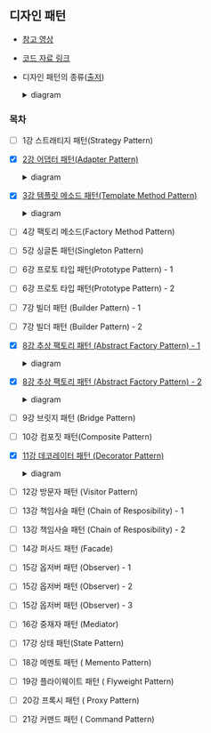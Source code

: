 ## 디자인 패턴

- [참고 영상](https://www.youtube.com/watch?v=gJDZ7pcvlAU&list=PLsoscMhnRc7pPsRHmgN4M8tqUdWZzkpxY&index=3)
- [코드 자료 링크](https://bitbucket.org/garampark/java-design-pattern/src/master/)
- 디자인 패턴의 종류([출저](https://gmlwjd9405.github.io/2018/07/06/design-pattern.html))
    <details>
    <summary>diagram</summary>

  ![20220602195522](https://raw.githubusercontent.com/is2js/screenshots/main/20220602195522.png)
    </details>

### 목차

- [ ] 1강 스트래티지 패턴(Strategy Pattern)
- [x] [2강 어댑터 패턴(Adapter Pattern)](../src/main/java/adapter)
    <details>
    <summary>diagram</summary>

  ![20220602210224](https://raw.githubusercontent.com/is2js/screenshots/main/20220602210224.png)
    </details>

- [x] [3강 템플릿 메소드 패턴(Template Method Pattern)](../src/main/java/templatemethod)
    <details>
    <summary>diagram</summary>

  ![20220607162226](https://raw.githubusercontent.com/is2js/screenshots/main/20220607162226.png)
    </details>
- [ ] 4강 팩토리 메소드(Factory Method Pattern)
- [ ] 5강 싱글톤 패턴(Singleton Pattern)
- [ ] 6강 프로토 타입 패턴(Prototype Pattern) - 1
- [ ] 6강 프로토 타입 패턴(Prototype Pattern) - 2
- [ ] 7강 빌더 패턴 (Builder Pattern) - 1
- [ ] 7강 빌더 패턴 (Builder Pattern) - 2
- [x] [8강 추상 팩토리 패턴 (Abstract Factory Pattern) - 1](../src/main/java/abstractfactory)
    <details>
    <summary>diagram</summary>

  ![20220612235424](https://raw.githubusercontent.com/is2js/screenshots/main/20220612235424.png)
    </details>
- [x] [8강 추상 팩토리 패턴 (Abstract Factory Pattern) - 2](../src/main/java/abstractfactory2)
    <details>
    <summary>diagram</summary>

  ![20220613123232](https://raw.githubusercontent.com/is2js/screenshots/main/20220613123232.png)
    </details>
- [ ] 9강 브릿지 패턴 (Bridge Pattern)
- [ ] 10강 컴포짓 패턴(Composite Pattern)
- [x] [11강 데코레이터 패턴 (Decorator Pattern)](../src/main/java/decorator)
    <details>
    <summary>diagram</summary>

  ![20220531225111](https://raw.githubusercontent.com/is2js/screenshots/main/20220531225111.png)
    </details>

- [ ] 12강 방문자 패턴 (Visitor Pattern)
- [ ] 13강 책임사슬 패턴 (Chain of Resposibility) - 1
- [ ] 13강 책임사슬 패턴 (Chain of Resposibility) - 2
- [ ] 14강 퍼사드 패턴 (Facade)
- [ ] 15강 옵저버 패턴 (Observer) - 1
- [ ] 15강 옵저버 패턴 (Observer) - 2
- [ ] 15강 옵저버 패턴 (Observer) - 3
- [ ] 16강 중재자 패턴 (Mediator)
- [ ] 17강 상태 패턴(State Pattern)
- [ ] 18강 메멘토 패턴 ( Memento Pattern)
- [ ] 19강 플라이웨이트 패턴 ( Flyweight Pattern)
- [ ] 20강 프록시 패턴 ( Proxy Pattern)
- [ ] 21강 커맨드 패턴 ( Command Pattern)
